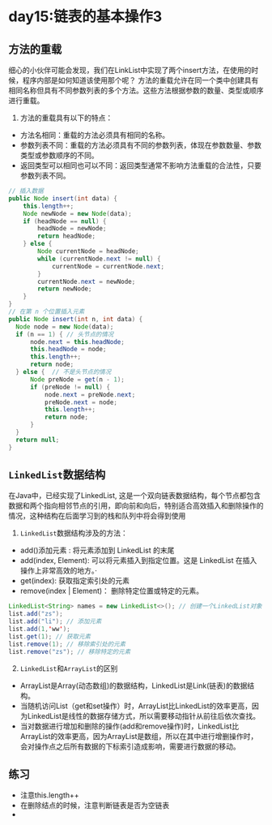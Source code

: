 # day15:链表的基本操作3

## 方法的重载
细心的小伙伴可能会发现，我们在LinkList中实现了两个insert方法，在使用的时候，程序内部是如何知道该使用那个呢？
方法的重载允许在同一个类中创建具有相同名称但具有不同参数列表的多个方法。这些方法根据参数的数量、类型或顺序进行重载。
1. 方法的重载具有以下的特点：
- 方法名相同：重载的方法必须具有相同的名称。
- 参数列表不同：重载的方法必须具有不同的参数列表，体现在参数数量、参数类型或参数顺序的不同。
- 返回类型可以相同也可以不同：返回类型通常不影响方法重载的合法性，只要参数列表不同。

``` java
// 插入数据
public Node insert(int data) {
    this.length++;
    Node newNode = new Node(data);
    if (headNode == null) {
        headNode = newNode;
        return headNode;
    } else {
        Node currentNode = headNode;
        while (currentNode.next != null) {
            currentNode = currentNode.next;
        }
        currentNode.next = newNode;
        return newNode;
    }
}
// 在第 n 个位置插入元素
public Node insert(int n, int data) {
  Node node = new Node(data);
  if (n == 1) { // 头节点的情况
      node.next = this.headNode;
      this.headNode = node;
      this.length++;
      return node;
  } else {  // 不是头节点的情况
      Node preNode = get(n - 1);
      if (preNode != null) {
          node.next = preNode.next;
          preNode.next = node;
          this.length++;
          return node;
      }
  }
  return null;
}
```

## `LinkedList`数据结构
在Java中，已经实现了LinkedList, 这是一个双向链表数据结构，每个节点都包含数据和两个指向相邻节点的引用，即向前和向后，特别适合高效插入和删除操作的情况，这种结构在后面学习到的栈和队列中将会得到使用

1. `LinkedList`数据结构涉及的方法：
- add()添加元素 : 将元素添加到 LinkedList 的末尾
- add(index, Element): 可以将元素插入到指定位置。这是 LinkedList 在插入操作上非常高效的地方。·
- get(index): 获取指定索引处的元素
- remove(index | Element)： 删除特定位置或特定的元素。

``` java
LinkedList<String> names = new LinkedList<>(); // 创建一个LinkedList对象
list.add("zs");
list.add("li"); // 添加元素
list.add(1,'ww');
list.get(1); // 获取元素
list.remove(1); // 移除索引处的元素
list.remove("zs"); // 移除特定的元素
```
2. `LinkedList`和`ArrayList`的区别
- ArrayList是Array(动态数组)的数据结构，LinkedList是Link(链表)的数据结构。
- 当随机访问List（get和set操作）时，ArrayList比LinkedList的效率更高，因为LinkedList是线性的数据存储方式，所以需要移动指针从前往后依次查找。
- 当对数据进行增加和删除的操作(add和remove操作)时，LinkedList比ArrayList的效率更高，因为ArrayList是数组，所以在其中进行增删操作时，会对操作点之后所有数据的下标索引造成影响，需要进行数据的移动。



## 练习
- 注意this.length++
- 在删除结点的时候，注意判断链表是否为空链表
- 
